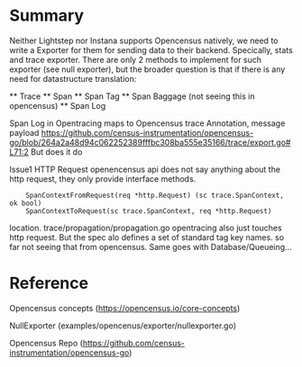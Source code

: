 # Summary
Neither Lightstep nor Instana supports Opencensus natively, we need to write a Exporter for them for sending data to their backend. Specically, stats and trace exporter. There are only 2 methods to implement for such exporter (see null exporter), but the broader question is that if there is any need for datastructure translation:

**  Trace
**  Span
**  Span Tag
**  Span Baggage (not seeing this in opencensus)
**  Span Log 

Span Log in Opentracing maps to Opencensus trace Annotation, message payload
https://github.com/census-instrumentation/opencensus-go/blob/264a2a48d94c062252389fffbc308ba555e35166/trace/export.go#L71:2
But does it do

Issue1 HTTP Request
openencensus api does not say anything about the http request, they only provide interface methods.
```
    SpanContextFromRequest(req *http.Request) (sc trace.SpanContext, ok bool)
    SpanContextToRequest(sc trace.SpanContext, req *http.Request)
```
location. trace/propagation/propagation.go
opentracing also just touches http request. But the spec alo defines a set of standard tag key names.
so far not seeing that from opencensus.
Same goes with Database/Queueing...

# Reference
Opencensus concepts
(https://opencensus.io/core-concepts)

NullExporter
(examples/opencenus/exporter/nullexporter.go)

Opencensus Repo
(https://github.com/census-instrumentation/opencensus-go)


